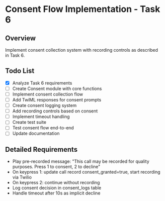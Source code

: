 # Consent Flow Implementation - Task 6

## Overview
Implement consent collection system with recording controls as described in Task 6.

## Todo List

- [x] Analyze Task 6 requirements
- [ ] Create Consent module with core functions
- [ ] Implement consent collection flow
- [ ] Add TwiML responses for consent prompts
- [ ] Create consent logging system
- [ ] Add recording controls based on consent
- [ ] Implement timeout handling
- [ ] Create test suite
- [ ] Test consent flow end-to-end
- [ ] Update documentation

## Detailed Requirements
- Play pre-recorded message: "This call may be recorded for quality purposes. Press 1 to consent, 2 to decline"
- On keypress 1: update call record consent_granted=true, start recording via Twilio <Record>
- On keypress 2: continue without recording
- Log consent decision in consent_logs table
- Handle timeout after 10s as implicit decline

